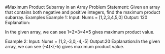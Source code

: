 #Maximum Product Subarray in an Array
Problem Statement: Given an array that contains both negative and positive integers, find the maximum product subarray.
Examples
Example 1:
Input:
Nums = [1,2,3,4,5,0]
Output: 120
Explanation:

In the given array, we can see 1×2×3×4×5 gives maximum product value.

Example 2:
Input:
Nums = [1,2,-3,0,-4,-5]
Output:20
Explanation:In the given array, we can see (-4)×(-5) gives maximum product value.